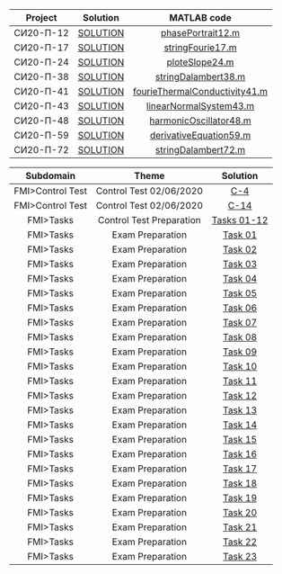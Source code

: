 Project|Solution|MATLAB code
:-:|:-:|:-:
СИ20-П-12|[SOLUTION](https://github.com/andy489/DEA/blob/master/Projects/Project%2012.pdf)|[phasePortrait12.m](https://github.com/andy489/DEA/blob/master/Projects/Project%2012%20code.m)
СИ20-П-17|[SOLUTION](https://github.com/andy489/DEA/blob/master/Projects/Project%2017.pdf)|[stringFourie17.m](https://github.com/andy489/DEA/blob/master/Projects/Project%2017%20code.m)
СИ20-П-24|[SOLUTION](https://github.com/andy489/DEA/blob/master/Projects/Project%2024.pdf)|[ploteSlope24.m](https://github.com/andy489/DEA/blob/master/Projects/Project%2024%20code.m)
СИ20-П-38|[SOLUTION](https://github.com/andy489/DEA/blob/master/Projects/Project%2038.pdf)|[stringDalambert38.m](https://github.com/andy489/DEA/blob/master/Projects/Project%2038%20code.m)
СИ20-П-41|[SOLUTION](https://github.com/andy489/DEA/blob/master/Projects/Project%2041.pdf)|[fourieThermalConductivity41.m](https://github.com/andy489/DEA/blob/master/Projects/Project%2041%20code.m)
СИ20-П-43|[SOLUTION](https://github.com/andy489/DEA/blob/master/Projects/Project%2043.pdf)|[linearNormalSystem43.m](https://github.com/andy489/DEA/blob/master/Projects/Project%2043%20code.m)
СИ20-П-48|[SOLUTION](https://github.com/andy489/DEA/blob/master/Projects/Project%2048.pdf)|[harmonicOscillator48.m](https://github.com/andy489/DEA/blob/master/Projects/Project%2048%20code.m)
СИ20-П-59|[SOLUTION](https://github.com/andy489/DEA/blob/master/Projects/Project%2059.pdf)|[derivativeEquation59.m](https://github.com/andy489/DEA/blob/master/Projects/Project%2059%20code.m)
СИ20-П-72|[SOLUTION](https://github.com/andy489/DEA/blob/master/Projects/Project%2072.pdf)|[stringDalambert72.m](https://github.com/andy489/DEA/blob/master/Projects/Project%2072%20code.m)

Subdomain|Theme|Solution
:-:|:-:|:-:
FMI>Control Test|Control Test 02/06/2020| [C-4](https://github.com/andy489/DEA/blob/master/FMI/Control%20Test%20C-4%2002:06:2020.pdf)
FMI>Control Test|Control Test 02/06/2020| [C-14](https://github.com/andy489/DEA/blob/master/FMI/Contol%20Test%20C-14%2002:06:2020%20.pdf)
FMI>Tasks|Control Test Preparation|[Tasks 01-12](https://github.com/andy489/DEA/blob/master/Sample%20Control%20Test%20Tasks%20Solutions.pdf)
FMI>Tasks|Exam Preparation|[Task 01](https://github.com/andy489/DEA/blob/master/FMI/Task%2001.pdf)
FMI>Tasks|Exam Preparation|[Task 02](https://github.com/andy489/DEA/blob/master/FMI/Task%2002.pdf)
FMI>Tasks|Exam Preparation|[Task 03](https://github.com/andy489/DEA/blob/master/FMI/Task%2003.pdf)
FMI>Tasks|Exam Preparation|[Task 04](https://github.com/andy489/DEA/blob/master/FMI/Task%2004.pdf)
FMI>Tasks|Exam Preparation|[Task 05](https://github.com/andy489/DEA/blob/master/FMI/Task%2005.pdf)
FMI>Tasks|Exam Preparation|[Task 06](https://github.com/andy489/DEA/blob/master/FMI/Task%2006.pdf)
FMI>Tasks|Exam Preparation|[Task 07](https://github.com/andy489/DEA/blob/master/FMI/Task%2007.pdf)
FMI>Tasks|Exam Preparation|[Task 08](https://github.com/andy489/DEA/blob/master/FMI/Task%2008.pdf)
FMI>Tasks|Exam Preparation|[Task 09](https://github.com/andy489/DEA/blob/master/FMI/Task%2009.pdf)
FMI>Tasks|Exam Preparation|[Task 10](https://github.com/andy489/DEA/blob/master/FMI/Task%2010.pdf)
FMI>Tasks|Exam Preparation|[Task 11](https://github.com/andy489/DEA/blob/master/FMI/Task%2011.pdf)
FMI>Tasks|Exam Preparation|[Task 12](https://github.com/andy489/DEA/blob/master/FMI/Task%2012.pdf)
FMI>Tasks|Exam Preparation|[Task 13](https://github.com/andy489/DEA/blob/master/FMI/Task%2013.pdf)
FMI>Tasks|Exam Preparation|[Task 14](https://github.com/andy489/DEA/blob/master/FMI/Task%2014.pdf)
FMI>Tasks|Exam Preparation|[Task 15](https://github.com/andy489/DEA/blob/master/FMI/Task%2015.pdf)
FMI>Tasks|Exam Preparation|[Task 16](https://github.com/andy489/DEA/blob/master/FMI/Task%2016.pdf)
FMI>Tasks|Exam Preparation|[Task 17](https://github.com/andy489/DEA/blob/master/FMI/Task%2017.pdf)
FMI>Tasks|Exam Preparation|[Task 18](https://github.com/andy489/DEA/blob/master/FMI/Task%2018.pdf)
FMI>Tasks|Exam Preparation|[Task 19](https://github.com/andy489/DEA/blob/master/FMI/Task%2019.pdf)
FMI>Tasks|Exam Preparation|[Task 20](https://github.com/andy489/DEA/blob/master/FMI/Task%2020.pdf)
FMI>Tasks|Exam Preparation|[Task 21](https://github.com/andy489/DEA/blob/master/FMI/Task%2021.pdf)
FMI>Tasks|Exam Preparation|[Task 22](https://github.com/andy489/DEA/blob/master/FMI/Task%2022.pdf)
FMI>Tasks|Exam Preparation|[Task 23](https://github.com/andy489/DEA/blob/master/FMI/Task%2023.pdf)
